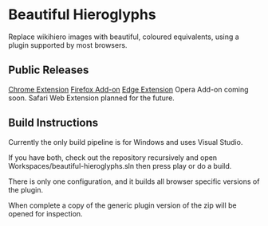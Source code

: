 Beautiful Hieroglyphs
=====================

Replace wikihiero images with beautiful, coloured equivalents, using a plugin
supported by most browsers.

Public Releases
---------------

[Chrome Extension](https://chrome.google.com/webstore/detail/beautiful-hieroglyphs/ejdjggchjcccilcghndkdcnllinanmch)
[Firefox Add-on](https://addons.mozilla.org/en-US/firefox/addon/beautiful-hieroglyphs/versions/)
[Edge Extension](https://microsoftedge.microsoft.com/addons/detail/gepahhpjaofbclkokipclbppfmjkfbga)
Opera Add-on coming soon.
Safari Web Extension planned for the future.

Build Instructions
------------------

Currently the only build pipeline is for Windows and uses Visual Studio.

If you have both, check out the repository recursively and open
Workspaces/beautiful-hieroglyphs.sln then press play or do a build.

There is only one configuration, and it builds all browser specific versions of
the plugin.

When complete a copy of the generic plugin version of the zip will be opened for
inspection.

